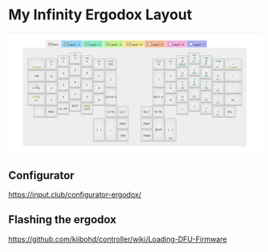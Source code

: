 # My Infinity Ergodox Layout

![Image of Layout](layout.png)

## Configurator

https://input.club/configurator-ergodox/

## Flashing the ergodox

https://github.com/kiibohd/controller/wiki/Loading-DFU-Firmware